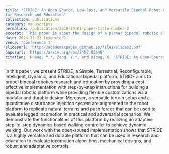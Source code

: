 ```yaml
---
title: "STRIDE: An Open-Source, Low-Cost, and Versatile Bipedal Robot Platform
for Research and Education"
collection: publications
category: manuscripts
permalink: /publication/2010-10-01-paper-title-number-2
excerpt: 'This paper is about the design of a planar bipedal robotic platform STRIDE for education and research purposes'
date: 2024-11-22 (expected) 
venue: 'Conference 1'
slidesurl: 'http://academicpages.github.io/files/slides2.pdf'
paperurl: 'https://arxiv.org/abs/2407.02648'
citation: 'Huang, Y.*, Zeng, Y.*, and Xiong, X. "STRIDE: An Open-Source, Low-Cost, and Versatile Bipedal Robot Platform for Research and Education." IEEE-RAS International Conference on Humanoid Robots (Humanoids), 2024. (* Denotes equal contribution)'
---
```


In this paper, we present STRIDE, a Simple, Terrestrial, Reconfigurable, Intelligent, Dynamic, and Educational bipedal platform. STRIDE aims to propel bipedal robotics research and education by providing a cost-effective implementation with step-by-step instructions for building a bipedal robotic platform while providing flexible customizations via a modular and durable design. Moreover, a versatile terrain setup and a quantitative disturbance injection system are augmented to the robot platform to replicate natural terrains and push forces that can be used to evaluate legged locomotion in practical and adversarial scenarios. We demonstrate the functionalities of this platform by realizing an adaptive step-to-step dynamics based walking controller to achieve dynamic walking. Our work with the open-soured implementation shows that STRIDE is a highly versatile and durable platform that can be used in research and education to evaluate locomotion algorithms, mechanical designs, and robust and adaptative controls.